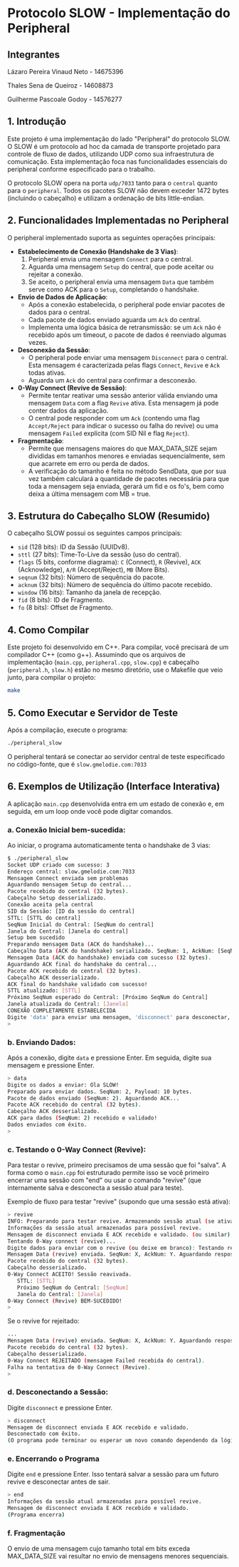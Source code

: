 # Protocolo SLOW - Implementação do Peripheral

## Integrantes
Lázaro Pereira Vinaud Neto - 14675396

Thales Sena de Queiroz - 14608873

Guilherme Pascoale Godoy - 14576277

## 1. Introdução

Este projeto é uma implementação do lado "Peripheral" do protocolo SLOW. O SLOW é um protocolo ad hoc da camada de transporte projetado para controle de fluxo de dados, utilizando UDP como sua infraestrutura de comunicação. Esta implementação foca nas funcionalidades essenciais do peripheral conforme especificado para o trabalho.

O protocolo SLOW opera na porta `udp/7033` tanto para o `central` quanto para o `peripheral`. Todos os pacotes SLOW não devem exceder 1472 bytes (incluindo o cabeçalho) e utilizam a ordenação de bits little-endian.

## 2. Funcionalidades Implementadas no Peripheral

O peripheral implementado suporta as seguintes operações principais:

* **Estabelecimento de Conexão (Handshake de 3 Vias)**:
    1.  Peripheral envia uma mensagem `Connect` para o central.
    2.  Aguarda uma mensagem `Setup` do central, que pode aceitar ou rejeitar a conexão.
    3.  Se aceito, o peripheral envia uma mensagem `Data` que também serve como ACK para o `Setup`, completando o handshake.
* **Envio de Dados de Aplicação**:
    * Após a conexão estabelecida, o peripheral pode enviar pacotes de dados para o central.
    * Cada pacote de dados enviado aguarda um `Ack` do central.
    * Implementa uma lógica básica de retransmissão: se um `Ack` não é recebido após um timeout, o pacote de dados é reenviado algumas vezes.
* **Desconexão da Sessão**:
    * O peripheral pode enviar uma mensagem `Disconnect` para o central. Esta mensagem é caracterizada pelas flags `Connect`, `Revive` e `Ack` todas ativas.
    * Aguarda um `Ack` do central para confirmar a desconexão.
* **0-Way Connect (Revive de Sessão)**:
    * Permite tentar reativar uma sessão anterior válida enviando uma mensagem `Data` com a flag `Revive` ativa. Esta mensagem já pode conter dados da aplicação.
    * O central pode responder com um `Ack` (contendo uma flag `Accept/Reject` para indicar o sucesso ou falha do revive) ou uma mensagem `Failed` explícita (com SID Nil e flag `Reject`).
* **Fragmentação**:
    * Permite que mensagens maiores do que MAX_DATA_SIZE sejam divididas em tamanhos menores e enviadas sequencialmente, sem que acarrete em erro ou perda de dados.
    * A verificação do tamanho é feita no método SendData, que por sua vez também calculará a quantidade de pacotes necessária para que toda a mensagem seja enviada, gerará um fid e os fo's, bem como deixa a última mensagem com MB = true.

## 3. Estrutura do Cabeçalho SLOW (Resumido)

O cabeçalho SLOW possui os seguintes campos principais:
* `sid` (128 bits): ID da Sessão (UUIDv8).
* `sttl` (27 bits): Time-To-Live da sessão (uso do central).
* `flags` (5 bits, conforme diagrama): `C` (Connect), `R` (Revive), `ACK` (Acknowledge), `A/R` (Accept/Reject), `MB` (More Bits).
* `seqnum` (32 bits): Número de sequência do pacote.
* `acknum` (32 bits): Número de sequência do último pacote recebido.
* `window` (16 bits): Tamanho da janela de recepção.
* `fid` (8 bits): ID de Fragmento.
* `fo` (8 bits): Offset de Fragmento.

## 4. Como Compilar

Este projeto foi desenvolvido em C++. Para compilar, você precisará de um compilador C++ (como g++). Assumindo que os arquivos de implementação (`main.cpp`, `peripheral.cpp`, `slow.cpp`) e cabeçalho (`peripheral.h`, `slow.h`) estão no mesmo diretório, use o Makefile que veio junto, para compilar o projeto:

```bash
make
```
## 5. Como Executar e Servidor de Teste

Após a compilação, execute o programa:

```bash
./peripheral_slow
```
O peripheral tentará se conectar ao servidor central de teste especificado no código-fonte, que é `slow.gmelodie.com:7033`

## 6. Exemplos de Utilização (Interface Interativa)
A aplicação `main.cpp` desenvolvida entra em um estado de conexão e, em seguida, em um loop onde você pode digitar comandos.

### a. Conexão Inicial bem-sucedida:
Ao iniciar, o programa automaticamente tenta o handshake de 3 vias:
```bash
$ ./peripheral_slow
Socket UDP criado com sucesso: 3
Endereço central: slow.gmelodie.com:7033
Mensagem Connect enviada sem problemas
Aguardando mensagem Setup do central...
Pacote recebido do central (32 bytes).
Cabeçalho Setup desserializado.
Conexão aceita pela central
SID da Sessão: [ID da sessão do central]
STTL: [STTL do central]
SeqNum Inicial do Central: [SeqNum do central]
Janela do Central: [Janela do central]
Setup bem sucedido
Preparando mensagem Data (ACK do handshake)...
Cabeçalho Data (ACK do handshake) serializado. SeqNum: 1, AckNum: [SeqNum do central]
Mensagem Data (ACK do handshake) enviada com sucesso (32 bytes).
Aguardando ACK final do handshake do central...
Pacote ACK recebido do central (32 bytes).
Cabeçalho ACK desserializado.
ACK final do handshake validado com sucesso!
STTL atualizado: [STTL]
Próximo SeqNum esperado do Central: [Próximo SeqNum do Central]
Janela atualizada do Central: [Janela]
CONEXÃO COMPLETAMENTE ESTABELECIDA
Digite 'data' para enviar uma mensagem, 'disconnect' para desconectar, 'revive' para 0-way, ou 'end' para sair.
>
```

### b. Enviando Dados:
Após a conexão, digite `data` e pressione Enter. Em seguida, digite sua mensagem e pressione Enter.
```bash
> data
Digite os dados a enviar: Ola SLOW!
Preparado para enviar dados. SeqNum: 2, Payload: 10 bytes.
Pacote de dados enviado (SeqNum: 2). Aguardando ACK...
Pacote ACK recebido do central (32 bytes).
Cabeçalho ACK desserializado.
ACK para dados (SeqNum: 2) recebido e validado!
Dados enviados com êxito.
>
```
### c. Testando o 0-Way Connect (Revive):
Para testar o revive, primeiro precisamos de uma sessão que foi "salva". A forma como o `main.cpp` foi estruturado permite isso se você primeiro encerrar uma sessão com "end" ou usar o comando "revive" (que internamente salva e desconecta a sessão atual para teste).

Exemplo de fluxo para testar "revive" (supondo que uma sessão está ativa):
```bash
> revive
INFO: Preparando para testar revive. Armazenando sessão atual (se ativa) e desconectando...
Informações da sessão atual armazenadas para possível revive.
Mensagem de disconnect enviada E ACK recebido e validado. (ou similar)
Tentando 0-Way connect (revive)...
Digite dados para enviar com o revive (ou deixe em branco): Testando revive
Mensagem Data (revive) enviada. SeqNum: X, AckNum: Y. Aguardando resposta...
Pacote recebido do central (32 bytes).
Cabeçalho desserializado.
0-Way Connect ACEITO! Sessão reavivada.
   STTL: [STTL]
   Próximo SeqNum do Central: [SeqNum]
   Janela do Central: [Janela]
0-Way Connect (Revive) BEM-SUCEDIDO!
>
```
Se o revive for rejeitado:
```bash
...
Mensagem Data (revive) enviada. SeqNum: X, AckNum: Y. Aguardando resposta...
Pacote recebido do central (32 bytes).
Cabeçalho desserializado.
0-Way Connect REJEITADO (mensagem Failed recebida do central).
Falha na tentativa de 0-Way Connect (Revive).
>
```

### d. Desconectando a Sessão:
Digite `disconnect` e pressione Enter.
```bash
> disconnect
Mensagem de disconnect enviada E ACK recebido e validado.
Desconectado com êxito.
(O programa pode terminar ou esperar um novo comando dependendo da lógica exata do 'break' no main.cpp)
```
### e. Encerrando o Programa
Digite `end` e pressione Enter. Isso tentará salvar a sessão para um futuro revive e desconectar antes de sair.
```bash
> end
Informações da sessão atual armazenadas para possível revive.
Mensagem de disconnect enviada E ACK recebido e validado.
(Programa encerra)
```
### f. Fragmentação
O envio de uma mensagem cujo tamanho total em bits exceda MAX_DATA_SIZE vai resultar no envio de mensagens menores sequenciais.
```bash

```
